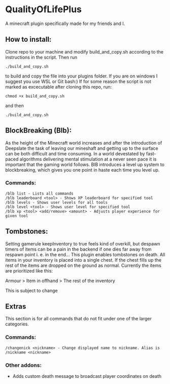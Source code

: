 # QualityOfLifePlus
A minecraft plugin specifically made for my friends and I.

## How to install:
Clone repo to your machine and modify build_and_copy.sh according to the instructions in the script. Then run
```
./build_and_copy.sh
```
to build and copy the file into your plugins folder. If you are on windows I suggest you use WSL or Git bash:)
If for some reason the script is not marked as excecutable after cloning this repo, run:
```
chmod +x build_and_copy.sh
```
and then 
```
./build_and_copy.sh
```

## BlockBreaking (Blb):
As the height of the Minecraft world increases and after the introduction of Deepslate the task of leaving our mineshaft and getting up to the surface can be both difficult and time consuming. In a world devestated by fast-paced algorithms delivering mental stimulation at a never seen pace it is important that the gaming world follows. BlB introduces a level up system to blockbreaking, which gives you one point in haste each time you level up. 

### Commands:

```
/blb list - Lists all commands
/blb leaderboard <tool> - Shows XP leaderboard for specified tool
/blb levels - Shows user levels for all tools
/blb level <tool> - Shows user level for specified tool
/blb xp <tool> <add/remove> <amount> - Adjusts player experience for given tool
```

## Tombstones:
Setting gamerule keepInventory to true feels kind of overkill, but despawn timers of items can be a pain in the backend if one dies far away from respawn point i. e. in the end... This plugin enables tombstones on death. All items in your inventory is placed into a single chest. If the chest fills up the rest of the items are dropped on the ground as normal. Currently the items are prioritized like this:

Armour > Item in offhand > The rest of the inventory

This is subject to change

## Extras
This section is for all commands that do not fit under one of the larger categories.

### Commands:

```
/changenick <nickname> - Change displayed name to nickname. Alias is /nickname <nickname>
```

### Other addons:
- Adds custom death message to broadcast player coordinates on death
